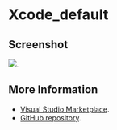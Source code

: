 # Xcode_default



## Screenshot
![](https://raw.githubusercontent.com/gerane/VSCodeThemes/master/gerane.Theme-Xcode_default/screenshot.png).


## More Information
* [Visual Studio Marketplace](https://marketplace.visualstudio.com/items/gerane.Theme-Xcodedefault).
* [GitHub repository](https://github.com/gerane/VSCodeThemes).
